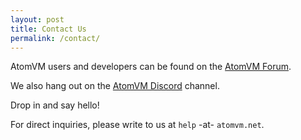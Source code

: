 ```yaml
---
layout: post
title: Contact Us
permalink: /contact/
---
```


AtomVM users and developers can be found on the [AtomVM Forum](https://erlangforums.com/c/erlang-platforms/atomvm-forum/76).

We also hang out on the [AtomVM Discord](https://discord.gg/QA7fNjm9Nw) channel.

Drop in and say hello!

For direct inquiries, please write to us at `help` -at- `atomvm.net`.

